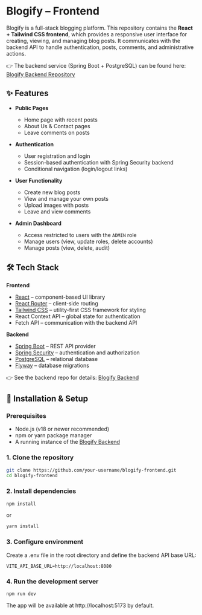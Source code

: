 # Blogify – Frontend

Blogify is a full-stack blogging platform. This repository contains the **React + Tailwind CSS frontend**, which provides a responsive user interface for creating, viewing, and managing blog posts. It communicates with the backend API to handle authentication, posts, comments, and administrative actions.

👉 The backend service (Spring Boot + PostgreSQL) can be found here: [Blogify Backend Repository](https://github.com/Kotik112/blog-backend)

## ✨ Features

- **Public Pages**
    - Home page with recent posts
    - About Us & Contact pages
    - Leave comments on posts

- **Authentication**
    - User registration and login
    - Session-based authentication with Spring Security backend
    - Conditional navigation (login/logout links)

- **User Functionality**
    - Create new blog posts
    - View and manage your own posts
    - Upload images with posts
    - Leave and view comments
  
- **Admin Dashboard**
    - Access restricted to users with the `ADMIN` role
    - Manage users (view, update roles, delete accounts)
    - Manage posts (view, delete, audit)

## 🛠 Tech Stack

**Frontend**
- [React](https://react.dev/) – component-based UI library
- [React Router](https://reactrouter.com/) – client-side routing
- [Tailwind CSS](https://tailwindcss.com/) – utility-first CSS framework for styling
- React Context API – global state for authentication
- Fetch API – communication with the backend API

**Backend**
- [Spring Boot](https://spring.io/projects/spring-boot) – REST API provider
- [Spring Security](https://spring.io/projects/spring-security) – authentication and authorization
- [PostgreSQL](https://www.postgresql.org/) – relational database
- [Flyway](https://flywaydb.org/) – database migrations

👉 See the backend repo for details: [Blogify Backend](https://github.com/Kotik112/blog-backend)

## 🚀 Installation & Setup

### Prerequisites
- Node.js (v18 or newer recommended)
- npm or yarn package manager
- A running instance of the [Blogify Backend](https://github.com/Kotik112/blog-backend)

### 1. Clone the repository
```bash
git clone https://github.com/your-username/blogify-frontend.git
cd blogify-frontend
```

### 2. Install dependencies
```bash
npm install
```
or
```bash
yarn install
```

### 3. Configure environment
Create a .env file in the root directory and define the backend API base URL:
```env
VITE_API_BASE_URL=http://localhost:8080
```

### 4. Run the development server
```bash
npm run dev
```

The app will be available at http://localhost:5173
by default.
